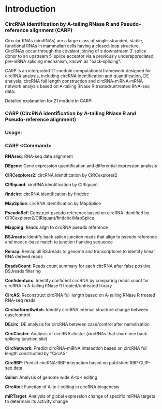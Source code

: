 # Introduction

### CircRNA identification by A-tailing RNase R and Pseudo-reference alignment (CARP)

Circular RNAs (circRNAs) are a large class of single-stranded, stable, functional RNAs in mammalian cells having a closed-loop structure. CircRNAs occur through the covalent joining of a downstream 3′ splice donor to an upstream 5′ splice acceptor via a previously underappreciated pre-mRNA splicing mechanism, known as "back-splicing".

CARP is an intergrated 21-module computational framework designed for circRNA analysis, including circRNA identification and quantification, DE analysis, circRNA full length construction and circRNA-miRNA-mRNA network analysis based on A-tailing RNase R treated/untreated RNA-seq data.

Detailed explanation for 21 module in CARP:

### CARP (CircRNA identification by A-tailing RNase R and Pseudo-reference alignment)

### Usage:  
### CARP \<Command\>  
        
   **RNAseq**:		RNA-seq data alignment
        
   **DEgene**:		Gene expression quantification and differential expression analysis
        
   **CIRCexplorer2**:	circRNA identification by CIRCexplorer2
        
   **CIRIquant**:		circRNA identification by CIRIquant
        
   **findcirc**:		circRNA identification by findcirc
        
   **MapSplice**:		circRNA identification by MapSplice
        
   **PseudoRef**:		Construct pseudo reference based on circRNA identified by CIRCexplorer2/CIRIquant/findcirc/MapSplice
        
   **Mapping**:		Reads align to circRNA pseudo reference
        
   **BSJreads**:		Identify back splice junction reads that align to pseudo reference and meet n-base match to junction flanking sequence
        
   **Remap**:		Remap all BSJreads to genome and transcriptome to identify linear RNA derived reads
        
   **ReadsCount**:		Reads count summary for each circRNA after false positive BSJreads filtering
        
   **Confidentcirc**:	Identify confident circRNA by comparing reads count for circRNA in A-tailing RNase R treated/untreated library
        
   **CircAS**:		Reconstruct circRNA full length based on A-tailing RNase R treated RNA-seq reads
        
   **CircIsoformSwitch**:	Identify circRNA internal structure change between case/control
        
   **DEcirc**:		DE analysis for circRNA between case/control after namolization
        
   **CircCluster**:		Analysis of circRNA cluster (circRNAs that share one back splicing junction site)
        
   **CircNetwork**:		Predict circRNA-miRNA interaction based on circRNA full length constructed by "CircAS"
        
   **CircRBP**:		Predict circRNA-RBP interaction based on published RBP CLIP-seq data
        
   **Sailor**:		Analysis of genome wide A-to-I editing
        
   **CircAtoI**:		Function of A-to-I editing in circRNA biogenesis
        
   **miRTarget**:		Analysis of global expression change of specific miRNA targets to determain its activity change
        
  
